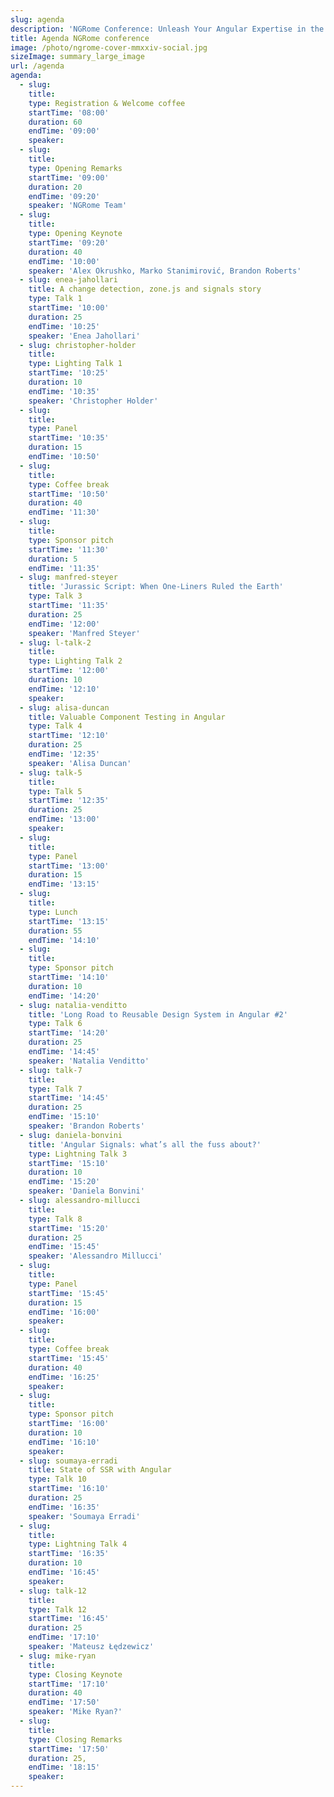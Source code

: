 ```yaml
---
slug: agenda
description: 'NGRome Conference: Unleash Your Angular Expertise in the Eternal City! Connect with industry experts and network with fellow enthusiasts. June 27, 2024 / Rome, Italy'
title: Agenda NGRome conference 
image: /photo/ngrome-cover-mmxxiv-social.jpg
sizeImage: summary_large_image
url: /agenda
agenda:
  - slug: 
    title: 
    type: Registration & Welcome coffee
    startTime: '08:00'
    duration: 60
    endTime: '09:00'
    speaker: 
  - slug: 
    title: 
    type: Opening Remarks
    startTime: '09:00'
    duration: 20
    endTime: '09:20'
    speaker: 'NGRome Team'
  - slug: 
    title: 
    type: Opening Keynote
    startTime: '09:20'
    duration: 40
    endTime: '10:00'
    speaker: 'Alex Okrushko, Marko Stanimirović, Brandon Roberts'
  - slug: enea-jahollari
    title: A change detection, zone.js and signals story
    type: Talk 1
    startTime: '10:00'
    duration: 25
    endTime: '10:25'
    speaker: 'Enea Jahollari'
  - slug: christopher-holder
    title: 
    type: Lighting Talk 1
    startTime: '10:25'
    duration: 10
    endTime: '10:35'
    speaker: 'Christopher Holder'
  - slug: 
    title: 
    type: Panel
    startTime: '10:35'
    duration: 15
    endTime: '10:50'
  - slug: 
    title: 
    type: Coffee break
    startTime: '10:50'
    duration: 40
    endTime: '11:30'
  - slug: 
    title: 
    type: Sponsor pitch
    startTime: '11:30'
    duration: 5
    endTime: '11:35'
  - slug: manfred-steyer
    title: 'Jurassic Script: When One-Liners Ruled the Earth'
    type: Talk 3
    startTime: '11:35'
    duration: 25
    endTime: '12:00'
    speaker: 'Manfred Steyer'
  - slug: l-talk-2
    title: 
    type: Lighting Talk 2
    startTime: '12:00'
    duration: 10
    endTime: '12:10'
    speaker: 
  - slug: alisa-duncan
    title: Valuable Component Testing in Angular
    type: Talk 4
    startTime: '12:10'
    duration: 25
    endTime: '12:35'
    speaker: 'Alisa Duncan'
  - slug: talk-5
    title: 
    type: Talk 5
    startTime: '12:35'
    duration: 25
    endTime: '13:00'
    speaker: 
  - slug: 
    title: 
    type: Panel
    startTime: '13:00'
    duration: 15
    endTime: '13:15'
  - slug: 
    title: 
    type: Lunch
    startTime: '13:15'
    duration: 55
    endTime: '14:10'
  - slug: 
    title: 
    type: Sponsor pitch
    startTime: '14:10'
    duration: 10
    endTime: '14:20'
  - slug: natalia-venditto
    title: 'Long Road to Reusable Design System in Angular #2'
    type: Talk 6
    startTime: '14:20'
    duration: 25
    endTime: '14:45'
    speaker: 'Natalia Venditto'
  - slug: talk-7
    title: 
    type: Talk 7
    startTime: '14:45'
    duration: 25
    endTime: '15:10'
    speaker: 'Brandon Roberts'
  - slug: daniela-bonvini
    title: 'Angular Signals: what’s all the fuss about?'
    type: Lightning Talk 3
    startTime: '15:10'
    duration: 10
    endTime: '15:20'
    speaker: 'Daniela Bonvini'
  - slug: alessandro-millucci
    title: 
    type: Talk 8
    startTime: '15:20'
    duration: 25
    endTime: '15:45'
    speaker: 'Alessandro Millucci'
  - slug: 
    title: 
    type: Panel
    startTime: '15:45'
    duration: 15
    endTime: '16:00'
    speaker: 
  - slug: 
    title: 
    type: Coffee break
    startTime: '15:45'
    duration: 40
    endTime: '16:25'
    speaker: 
  - slug: 
    title: 
    type: Sponsor pitch
    startTime: '16:00'
    duration: 10
    endTime: '16:10'
    speaker: 
  - slug: soumaya-erradi
    title: State of SSR with Angular
    type: Talk 10
    startTime: '16:10'
    duration: 25
    endTime: '16:35'
    speaker: 'Soumaya Erradi'
  - slug: 
    title: 
    type: Lightning Talk 4
    startTime: '16:35'
    duration: 10
    endTime: '16:45'
    speaker: 
  - slug: talk-12
    title: 
    type: Talk 12
    startTime: '16:45'
    duration: 25
    endTime: '17:10'
    speaker: 'Mateusz Łędzewicz'
  - slug: mike-ryan
    title: 
    type: Closing Keynote
    startTime: '17:10'
    duration: 40
    endTime: '17:50'
    speaker: 'Mike Ryan?'
  - slug: 
    title: 
    type: Closing Remarks
    startTime: '17:50'
    duration: 25,
    endTime: '18:15'
    speaker: 
---
```

